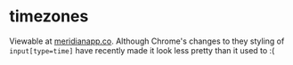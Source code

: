 # timezones

Viewable at [meridianapp.co](https://www.meridianapp.co/). Although Chrome's changes to they styling of `input[type=time]` have recently made it look less pretty than it used to :(
